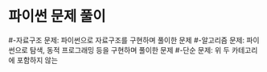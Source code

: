 # 파이썬 문제 풀이
#-자료구조 문제: 파이썬으로 자료구조를 구현하며 풀이한 문제
#-알고리즘 문제: 파이썬으로 탐색, 동적 프로그래밍 등을 구현하며 풀이한 문제
#-단순 문제: 위 두 카테고리에 포함하지 않는 
